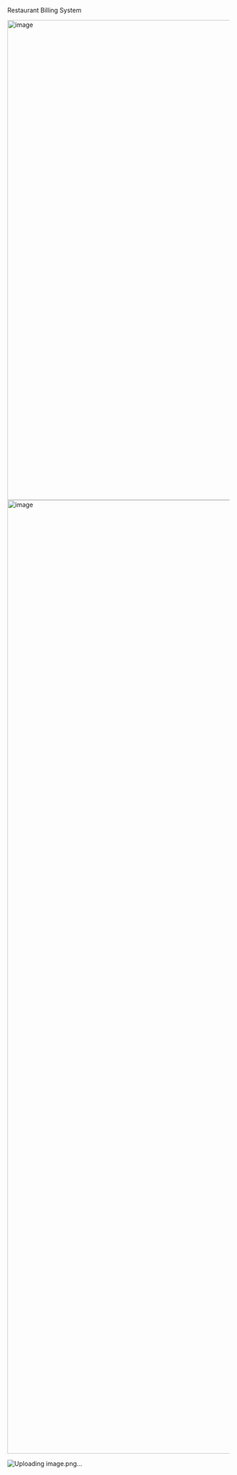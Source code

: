 Restaurant Billing System

<img width="889" height="1087" alt="image" src="https://github.com/user-attachments/assets/69e6c31b-0cfc-403e-82ee-33124b779b16" />


<img width="3840" height="2160" alt="image" src="https://github.com/user-attachments/assets/62f65bb7-8c90-4500-bc11-4ba5e5650b07" />


![Uploading image.png…]()
